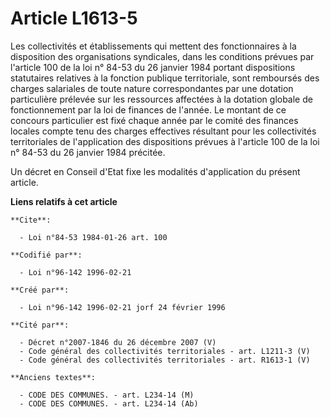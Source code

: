 # Article L1613-5

Les collectivités et établissements qui mettent des fonctionnaires à la disposition des organisations syndicales, dans les
conditions prévues par l'article 100 de la loi n° 84-53 du 26 janvier 1984 portant dispositions statutaires relatives à la
fonction publique territoriale, sont remboursés des charges salariales de toute nature correspondantes par une dotation
particulière prélevée sur les ressources affectées à la dotation globale de fonctionnement par la loi de finances de l'année.
Le montant de ce concours particulier est fixé chaque année par le comité des finances locales compte tenu des charges
effectives résultant pour les collectivités territoriales de l'application des dispositions prévues à l'article 100 de la loi
n° 84-53 du 26 janvier 1984 précitée.

Un décret en Conseil d'Etat fixe les modalités d'application du présent article.

**Liens relatifs à cet article**

	**Cite**:

	  - Loi n°84-53 1984-01-26 art. 100

	**Codifié par**:

	  - Loi n°96-142 1996-02-21

	**Créé par**:

	  - Loi n°96-142 1996-02-21 jorf 24 février 1996

	**Cité par**:

	  - Décret n°2007-1846 du 26 décembre 2007 (V)
	  - Code général des collectivités territoriales - art. L1211-3 (V)
	  - Code général des collectivités territoriales - art. R1613-1 (V)

	**Anciens textes**:

	  - CODE DES COMMUNES. - art. L234-14 (M)
	  - CODE DES COMMUNES. - art. L234-14 (Ab)
